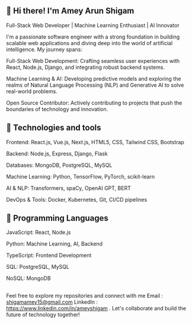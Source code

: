 ## 👋 Hi there! I'm Amey Arun Shigam
Full-Stack Web Developer | Machine Learning Enthusiast | AI Innovator

I'm a passionate software engineer with a strong foundation in building scalable web applications and diving deep into the world of artificial intelligence. My journey spans:

Full-Stack Web Development: Crafting seamless user experiences with React, Node.js, Django, and integrating robust backend systems.

Machine Learning & AI: Developing predictive models and exploring the realms of Natural Language Processing (NLP) and Generative AI to solve real-world problems.

Open Source Contributor: Actively contributing to projects that push the boundaries of technology and innovation.

## 🔧 Technologies and tools

Frontend: React.js, Vue.js, Next.js, HTML5, CSS, Tailwind CSS, Bootstrap

Backend: Node.js, Express, Django, Flask

Databases: MongoDB, PostgreSQL, MySQL

Machine Learning: Python, TensorFlow, PyTorch, scikit-learn

AI & NLP: Transformers, spaCy, OpenAI GPT, BERT

DevOps & Tools: Docker, Kubernetes, Git, CI/CD pipelines

## 🧠 Programming Languages

JavaScript: React, Node.js

Python: Machine Learning, AI, Backend

TypeScript: Frontend Development

SQL: PostgreSQL, MySQL

NoSQL: MongoDB

##

Feel free to explore my repositories and connect with me 
Email : shigamamey15@gmail.com
LinkedIn : https://www.linkedin.com/in/ameyshigam
. Let's collaborate and build the future of technology together!


